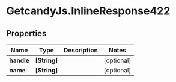 # GetcandyJs.InlineResponse422

## Properties

Name | Type | Description | Notes
------------ | ------------- | ------------- | -------------
**handle** | **[String]** |  | [optional] 
**name** | **[String]** |  | [optional] 


